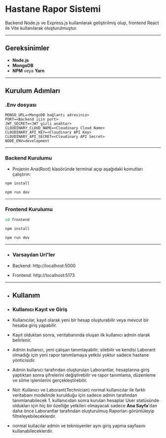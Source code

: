 # Hastane Rapor Sistemi

Backend Node.js ve Express.js kullanılarak geliştirilmiş olup, frontend React ile Vite kullanılarak oluşturulmuştur.

---

## Gereksinimler

- **Node.js**
- **MongoDB**
- **NPM** veya **Yarn**

---

## Kurulum Adımları

### .Env dosyası

```env
MONGO_URL=<MongoDB bağlantı adresiniz>
PORT=<Backend için port>
JWT_SECRET=<JWT gizli anahtar>
CLOUDINARY_CLOUD_NAME=<Cloudinary Cloud Name>
CLOUDINARY_API_KEY=<Cloudinary API Key>
CLOUDINARY_API_SECRET=<Cloudinary API Secret>
NODE_ENV=development
```

---

### Backend Kurulumu

- Projenin Ana(Root) klasöründe terminal açıp aşağıdaki komutları çalıştırın:

```bash
npm install
```

```bash
npm run dev
```

---

### Frontend Kurulumu

```bash
cd frontend
```

```bash
npm install
```

```bash
npm run dev
```

---

- ### Varsayılan Url'ler

- Backend: http://localhost:5000
- Frontend: http://localhost:5173

---

- ## Kullanım

- ### Kullanıcı Kayıt ve Giriş
- Kullanıcılar, kayıt olarak yeni bir hesap oluşturabilir veya mevcut bir hesaba giriş yapabilir.
- Kayıt olduktan sonra, veritabanında oluşan ilk kullanıcı admin olarak belirlenir.
- Admin kullanıcı, yeni çalışan tanımlayabilir, silebilir ve kendisi Laborant olmadığı için yeni rapor tanımlamaya yetkisi yoktur sadece hastane yönticisidir.
- Admin kullanıcı tarafından oluşturulan Laborantlar, hesaplarına giriş yaptıktan sonra şifrelerini değiştirebilir ve rapor tanımlama, düzenleme ve silme işlemlerini gerçekleştirebilir.
- Not: Kullanıcı ve Laborant(Technician) normal kullanıcılar ile farklı veritabanı modelinde kurulduğu için sadece admin tarafından tanımlanabilecek 1. kullanıcıdan sonra kurulan hesaplar User statüsünde oldukları için hiç bir özelliğe yetkileri olmayacak sadece **Ana Sayfa**'dan daha önce Laborantlar tarafından oluşturulmuş Raporları görüntüleyip filtreleyebileceklerdir.
- normal kullacılar admin ve teknisyenler aynı giriş yapma sayfasını kullanabileceklerdir.
